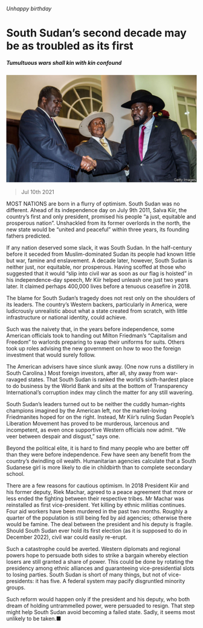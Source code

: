 ###### Unhappy birthday

# South Sudan’s second decade may be as troubled as its first 

##### Tumultuous wars shall kin with kin confound 

![image](images/20210710_MAP503.jpg) 

> Jul 10th 2021 

MOST NATIONS are born in a flurry of optimism. South Sudan was no different. Ahead of its independence day on July 9th 2011, Salva Kiir, the country’s first and only president, promised his people “a just, equitable and prosperous nation”. Unshackled from its former overlords in the north, the new state would be “united and peaceful” within three years, its founding fathers predicted.

If any nation deserved some slack, it was South Sudan. In the half-century before it seceded from Muslim-dominated Sudan its people had known little but war, famine and enslavement. A decade later, however, South Sudan is neither just, nor equitable, nor prosperous. Having scoffed at those who suggested that it would “slip into civil war as soon as our flag is hoisted” in his independence-day speech, Mr Kiir helped unleash one just two years later. It claimed perhaps 400,000 lives before a tenuous ceasefire in 2018.


The blame for South Sudan’s tragedy does not rest only on the shoulders of its leaders. The country’s Western backers, particularly in America, were ludicrously unrealistic about what a state created from scratch, with little infrastructure or national identity, could achieve.

Such was the naivety that, in the years before independence, some American officials took to handing out Milton Friedman’s “Capitalism and Freedom” to warlords preparing to swap their uniforms for suits. Others took up roles advising the new government on how to woo the foreign investment that would surely follow.

The American advisers have since slunk away. (One now runs a distillery in South Carolina.) Most foreign investors, after all, shy away from war-ravaged states. That South Sudan is ranked the world’s sixth-hardest place to do business by the World Bank and sits at the bottom of Transparency International’s corruption index may clinch the matter for any still wavering.

South Sudan’s leaders turned out to be neither the cuddly human-rights champions imagined by the American left, nor the market-loving Friedmanites hoped for on the right. Instead, Mr Kiir’s ruling Sudan People’s Liberation Movement has proved to be murderous, larcenous and incompetent, as even once supportive Western officials now admit. “We veer between despair and disgust,” says one.

Beyond the political elite, it is hard to find many people who are better off than they were before independence. Few have seen any benefit from the country’s dwindling oil wealth. Humanitarian agencies calculate that a South Sudanese girl is more likely to die in childbirth than to complete secondary school.

There are a few reasons for cautious optimism. In 2018 President Kiir and his former deputy, Riek Machar, agreed to a peace agreement that more or less ended the fighting between their respective tribes. Mr Machar was reinstalled as first vice-president. Yet killing by ethnic militias continues. Four aid workers have been murdered in the past two months. Roughly a quarter of the population is still being fed by aid agencies; otherwise there would be famine. The deal between the president and his deputy is fragile. Should South Sudan ever hold its first election (as it is supposed to do in December 2022), civil war could easily re-erupt.

Such a catastrophe could be averted. Western diplomats and regional powers hope to persuade both sides to strike a bargain whereby election losers are still granted a share of power. This could be done by rotating the presidency among ethnic alliances and guaranteeing vice-presidential slots to losing parties. South Sudan is short of many things, but not of vice-presidents: it has five. A federal system may pacify disgruntled minority groups.

Such reform would happen only if the president and his deputy, who both dream of holding untrammelled power, were persuaded to resign. That step might help South Sudan avoid becoming a failed state. Sadly, it seems most unlikely to be taken.■

